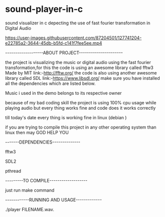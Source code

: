 # sound-player-in-c
sound visualizer in c depecting the use of fast fourier transformation  in Digital Audio





https://user-images.githubusercontent.com/87204501/127741204-e22785a2-3644-45db-b5fd-c141f7fee5ee.mp4



-------------------ABOUT PROJECT----------------------

the project is visualizing the music or digital audio using the fast fourier transformation,for this the code is using an awesome library 
called fftw3 Made by MIT link:-http://fftw.org/ the code is also using another awesome library called SDL link:-https://www.libsdl.org/ make sure you have installed all the dependencies which are listed below.

Music i used in the demo belongs to its respective owner

because of my bad coding skill the project is using 100% cpu usage while playing audio but every thing works fine and code does it works correctly

till today's date every thing is working fine in linux (debian )

if you are trying to compile this project in any other operating system than linux then may GOD HELP YOU

-------DEPENDENCIES--------------

fftw3

SDL2

pthread

---------TO COMPILE-------------------

just run make command

------------RUNNING AND USAGE-------------

./player FILENAME.wav. 
